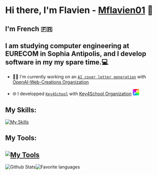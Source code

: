 
# Hi there, I'm Flavien - [Mflavien01](https://github.com/Mflavien01) 👋
## I'm French 🇫🇷

## I am studying computer engineering at EURECOM in Sophia Antipolis, and I develop software in my my spare time.💻
- 👨‍💻 I'm currently working on an [`AI cover letter generation`](https://coverturbo.com/) with [OpenAI-Web-Creations Organization](https://github.com/OpenAI-Web-Creations)

- 🌐 I developped [`Key4School`](https://key4school.netlify.app/) with [Key4School Organization](https://github.com/Key4School) <img  alt="key4school" height="20px" src="https://github.com/Key4School/Key4School/blob/main/static/image/logo/favicon.png" />

## My Skills:
[![My Skills](https://skillicons.dev/icons?i=html,css,tailwind,js,jquery,ts,svelte,react,vue,nodejs,php,firebase,mongodb,mysql,py,flask,selenium,opencv,java,c,arduino,bash,regex,md&theme=dark)](https://github.com/Mflavien01)

## My Tools:

[![My Tools](https://skillicons.dev/icons?i=codepen,git,github,gcp,heroku,nginx,netlify,stackoverflow,vscode,webstorm,figma,linux,ubuntu,raspberrypi,windows,notion&theme=dark)](https://github.com/Mflavien01)
---


<a href="https://github.com/Mflavien01"><img align="left" alt="Github Stats" src="https://github-readme-stats.vercel.app/api/top-langs/?username=Mflavien01&layout=compact&show_icons=true&title_color=fff&text_color=9f9f9f&bg_color=0d1117&&langs_count=10&hide=Smalltalk,Processing,Assembly,ShaderLab" /></a>
<a href="https://github.com/Mflavien01?tab=repositories"><img align="left" alt="Favorite languages" src="https://github-readme-stats.vercel.app/api?username=Mflavien01&layout=compact&custom_title=Mflavien01%27s%20GitHub%20Stats&show_icons=true&title_color=f0f&icon_color=ff0&text_color=9f9f9f&bg_color=0d1117"  /></a>

